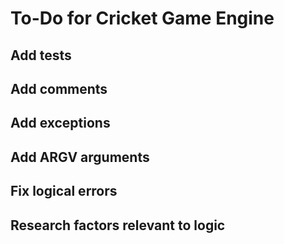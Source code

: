 # To-Do for Cricket Game Engine

## Add tests ##
## Add comments ##
## Add exceptions ##
## Add ARGV arguments ##
## Fix logical errors ##
## Research factors relevant to logic ##
